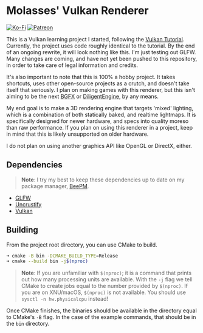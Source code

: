 # Molasses' Vulkan Renderer
[![Ko-Fi](https://img.shields.io/badge/donate-kofi-blue?style=for-the-badge&logo=ko-fi&color=E35B57&logoColor=FFFFFF&labelColor=232323)](https://ko-fi.com/molasses)
[![Patreon](https://img.shields.io/badge/donate-patreon-blue?style=for-the-badge&logo=patreon&color=E35B57&logoColor=FFFFFF&labelColor=232323)](https://www.patreon.com/molasseslover)

This is a Vulkan learning project I started, following the [Vulkan Tutorial](https://vulkan-tutorial.com/).
Currently, the project uses code roughly identical to the tutorial. By the
end of an ongoing rewrite, it will look nothing like this. I'm just testing out GLFW.
Many changes are coming, and have not yet been pushed to this repository,
in order to take care of legal information and credits.

It's also important to note that this is 100% a hobby project. It takes shortcuts,
uses other open-source projects as a crutch, and doesn't take itself that seriously.
I plan on making games with this renderer, but this isn't aiming to be the next
[BGFX](https://github.com/bkaradzic/bgfx) or [DiligentEngine](https://github.com/DiligentGraphics/DiligentEngine), by any means.

My end goal is to make a 3D rendering engine that targets 'mixed' lighting, which
is a combination of both statically baked, and realtime lightmaps. It is specifically
designed for newer hardware, and specs into quality moreso than raw performance.
If you plan on using this renderer in a project, keep in mind that this is likely
unsupported on older hardware.

I do not plan on using another graphics API like OpenGL or DirectX, either. 

## Dependencies
> **Note**: I try my best to keep these dependencies up to date on my package manager,
[BeePM](https://github.com/BeePackages).

- [GLFW](https://pkgs.org/download/glfw)
- [Uncrustify](https://pkgs.org/search/?q=uncrustify)
- [Vulkan](https://pkgs.org/search/?q=vulkan)

## Building

From the project root directory, you can use CMake to build.

```sh
➜ cmake -B bin -DCMAKE_BUILD_TYPE=Release
➜ cmake --build bin -j$(nproc)
```

> **Note**: If you are unfamiliar with `$(nproc)`; it is a command that prints out
how many processing units are available. With the `-j` flag we tell CMake 
to create jobs equal to the number provided by `$(nproc)`. If you are on XNU/macOS,
 `$(nproc)` is not available. You should use `sysctl -n hw.physicalcpu` instead!

Once CMake finishes, the binaries should be available in the directory
equal to CMake's `-B` flag. In the case of the example commands, that should be
in the `bin` directory. 
